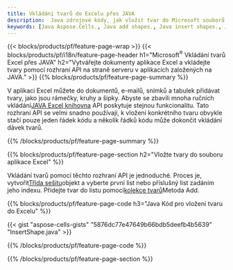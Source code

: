 ```yaml
---
title: Vkládání tvarů do Excelu přes JAVA
description:  Java zdrojové kódy, jak vložit tvar do Microsoft souborů Excel pomocí knihovny JAVA.
keywords: [Java Aspose.Cells., Java add shapes., Java insert shapes., Java create shapes]
---
```

{{< blocks/products/pf/feature-page-wrap >}}
{{< blocks/products/pf/i18n/feature-page-header h1="Microsoft<sup>&reg;</sup> Vkládání tvarů Excel přes JAVA" h2="Vytvářejte dokumenty aplikace Excel a vkládejte tvary pomocí rozhraní API na straně serveru v aplikacích založených na JAVA." >}}
{{% blocks/products/pf/feature-page-summary %}}

 V aplikaci Excel můžete do dokumentů, e-mailů, snímků a tabulek přidávat tvary, jako jsou rámečky, kruhy a šipky. Abyste se zbavili mnoha ručních vkládání[JAVA Excel knihovna](https://releases.aspose.com/cells/java/) API poskytuje stejnou funkcionalitu. Tato rozhraní API se velmi snadno používají, k vložení konkrétního tvaru obvykle stačí pouze jeden řádek kódu a několik řádků kódu může dokončit vkládání dávek tvarů.

{{% /blocks/products/pf/feature-page-summary %}}

{{% blocks/products/pf/feature-page-section h2="Vložte tvary do souboru aplikace Excel" %}}

 Vkládání tvarů pomocí těchto rozhraní API je jednoduché. Proces je, vytvořit[Třída sešitu](https://reference.aspose.com/cells/java/com.aspose.cells/workbook/)objekt a vyberte první list nebo příslušný list zadáním jeho indexu. Přidejte tvar do listu pomocí[kolekce tvarů](https://reference.aspose.com/cells/java/com.aspose.cells/shapecollection/)Metoda Add.

{{% blocks/products/pf/feature-page-code h3="Java Kód pro vložení tvaru do Excelu" %}}

{{< gist "aspose-cells-gists" "5876dc77e47649b66bdb5deefb4b5639" "InsertShape.java" >}}

{{% /blocks/products/pf/feature-page-code %}}

{{% /blocks/products/pf/feature-page-section %}}
